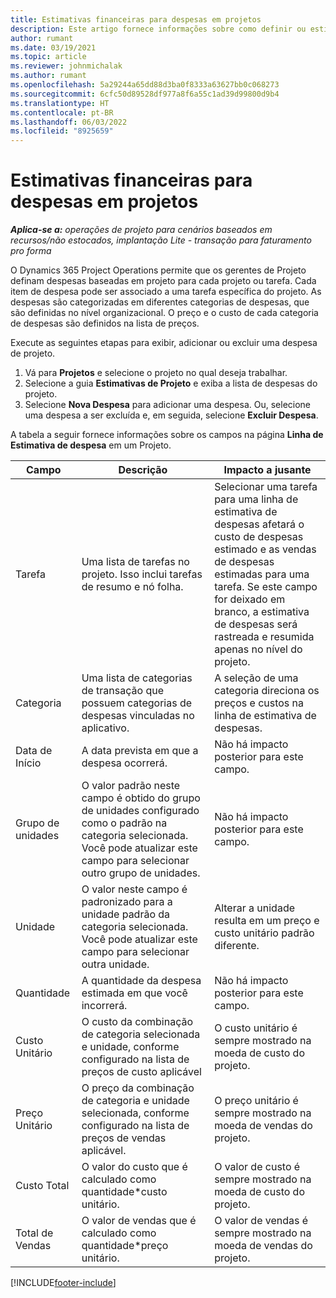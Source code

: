```yaml
---
title: Estimativas financeiras para despesas em projetos
description: Este artigo fornece informações sobre como definir ou estimar despesas baseadas em projeto.
author: rumant
ms.date: 03/19/2021
ms.topic: article
ms.reviewer: johnmichalak
ms.author: rumant
ms.openlocfilehash: 5a29244a65dd88d3ba0f8333a63627bb0c068273
ms.sourcegitcommit: 6cfc50d89528df977a8f6a55c1ad39d99800d9b4
ms.translationtype: HT
ms.contentlocale: pt-BR
ms.lasthandoff: 06/03/2022
ms.locfileid: "8925659"
---
```

# <a name="financial-estimates-for-expenses-on-projects"></a>Estimativas financeiras para despesas em projetos
_**Aplica-se a:** operações de projeto para cenários baseados em recursos/não estocados, implantação Lite - transação para faturamento pro forma_

O Dynamics 365 Project Operations permite que os gerentes de Projeto definam despesas baseadas em projeto para cada projeto ou tarefa. Cada item de despesa pode ser associado a uma tarefa específica do projeto. As despesas são categorizadas em diferentes categorias de despesas, que são definidas no nível organizacional. O preço e o custo de cada categoria de despesas são definidos na lista de preços. 

Execute as seguintes etapas para exibir, adicionar ou excluir uma despesa de projeto.

1. Vá para **Projetos** e selecione o projeto no qual deseja trabalhar.
2. Selecione a guia **Estimativas de Projeto** e exiba a lista de despesas do projeto.
3. Selecione **Nova Despesa** para adicionar uma despesa. Ou, selecione uma despesa a ser excluída e, em seguida, selecione **Excluir Despesa**.

A tabela a seguir fornece informações sobre os campos na página **Linha de Estimativa de despesa** em um Projeto. 

| **Campo** | **Descrição** | **Impacto a jusante** |
| --- | --- | --- |
| Tarefa | Uma lista de tarefas no projeto. Isso inclui tarefas de resumo e nó folha. | Selecionar uma tarefa para uma linha de estimativa de despesas afetará o custo de despesas estimado e as vendas de despesas estimadas para uma tarefa. Se este campo for deixado em branco, a estimativa de despesas será rastreada e resumida apenas no nível do projeto. |
| Categoria | Uma lista de categorias de transação que possuem categorias de despesas vinculadas no aplicativo. | A seleção de uma categoria direciona os preços e custos na linha de estimativa de despesas. |
| Data de Início | A data prevista em que a despesa ocorrerá. | Não há impacto posterior para este campo. |
| Grupo de unidades | O valor padrão neste campo é obtido do grupo de unidades configurado como o padrão na categoria selecionada. Você pode atualizar este campo para selecionar outro grupo de unidades. | Não há impacto posterior para este campo. |
| Unidade | O valor neste campo é padronizado para a unidade padrão da categoria selecionada. Você pode atualizar este campo para selecionar outra unidade. | Alterar a unidade resulta em um preço e custo unitário padrão diferente. |
| Quantidade | A quantidade da despesa estimada em que você incorrerá. | Não há impacto posterior para este campo. |
| Custo Unitário | O custo da combinação de categoria selecionada e unidade, conforme configurado na lista de preços de custo aplicável | O custo unitário é sempre mostrado na moeda de custo do projeto. |
| Preço Unitário | O preço da combinação de categoria e unidade selecionada, conforme configurado na lista de preços de vendas aplicável. | O preço unitário é sempre mostrado na moeda de vendas do projeto. |
| Custo Total | O valor do custo que é calculado como quantidade\*custo unitário.| O valor de custo é sempre mostrado na moeda de custo do projeto. |
| Total de Vendas | O valor de vendas que é calculado como quantidade\*preço unitário. | O valor de vendas é sempre mostrado na moeda de vendas do projeto. |


[!INCLUDE[footer-include](../includes/footer-banner.md)]

